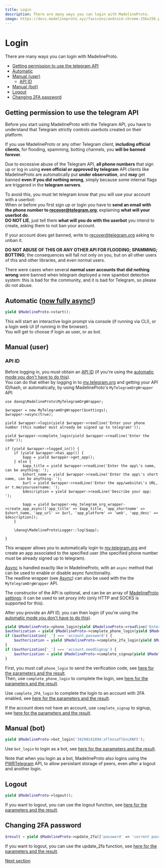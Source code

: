 ```yaml
---
title: Login
description: There are many ways you can login with MadelineProto.
image: https://docs.madelineproto.xyz/favicons/android-chrome-256x256.png
---
```

# Login

There are many ways you can login with MadelineProto.

* [Getting permission to use the telegram API](#getting-permission-to-use-the-telegram-api)
* [Automatic](#automatic-now-fully-async)
* [Manual (user)](#manual-user)
  * [API ID](#api-id)
* [Manual (bot)](#manual-bot)
* [Logout](#logout)
* [Changing 2FA password](#changing-2fa-password)

## Getting permission to use the telegram API

Before you start using MadelineProto with the Telegram API, you have to understand that Telegram strictly controls userbots created on their platform.  

If you use MadelineProto or any other Telegram client, **including official clients**, for flooding, spamming, botting channels, you **will be banned forever**.  

Due to excessive abuse of the Telegram API, **all phone numbers** that sign up or log in using **even official or approved by telegram** API clients like MadelineProto are automatically put **under observation**, and __may__ get banned **even if you did nothing wrong**, simply because some internal flags are triggered in the **telegram servers**.  

To avoid this, you must let telegram know that you will use your account with a userbot:  
When or before you first sign up or login you have to **send an email with the phone number to [recover@telegram.org](mailto:recover@telegram.org)**; explaining **what will your userbot do**.  
**DO NOT LIE**, just tell them **what will you do with the userbot** you intend to create, asking them to not ban your account.  

If your account does get banned, write to [recover@telegram.org](mailto:recover@telegram.org) asking to unban it.  

**DO NOT ABUSE OF THIS OR ANY OTHER API FOR FLOODING; SPAMMING; BOTTING**; the consequences will fall not only on you, but on all other users of this and other libraries, and even normal users.  

There were cases when several **normal user accounts that did nothing wrong** were banned when telegram deployed a new spambot detection system: this is bad for the community, and it is bad for Telegram, so please do not abuse.  


## Automatic ([now fully async!](https://docs.madelineproto.xyz/docs/ASYNC.html))

```php
yield $MadelineProto->start();
```

This will start an interactive login prompt via console (if running via CLI), or a login web UI (if running in the browser).  
You will get to choose if login as user, or as bot.


## Manual (user)

### API ID

Before logging in, you must obtain an [API ID](https://docs.madelineproto.xyz/docs/SETTINGS.html#settingsapp_info) (if you're using the [automatic mode you don't have to do this](#automatic-now-fully-async)).  
You can do that either by logging in to [my.telegram.org](https://my.telegram.org) and getting your API ID/hash, or automatically, by using MadelineProto's `MyTelegramOrgWrapper` API:

```
use danog\MadelineProto\MyTelegramOrgWrapper;

$wrapper = new MyTelegramOrgWrapper($settings);
$wrapper->async(true);

yield $wrapper->login(yield $wrapper->readline('Enter your phone number (this number must already be signed up to telegram)'));

yield $wrapper->complete_login(yield $wrapper->readline('Enter the code'));

if (yield $wrapper->logged_in()) {
    if (yield $wrapper->has_app()) {
        $app = yield $wrapper->get_app();
    } else {
        $app_title = yield $wrapper->readLine('Enter the app\'s name, can be anything: ');
        $short_name = yield $wrapper->readLine('Enter the app\'s short name, can be anything: ');
        $url = yield $wrapper->readLine('Enter the app/website\'s URL, or t.me/yourusername: ');
        $description = yield $wrapper->readLine('Describe your app: ');
        
        $app = yield $wrapper->my_telegram_org_wrapper->create_app_async(['app_title' => $app_title, 'app_shortname' => $short_name, 'app_url' => $url, 'app_platform' => 'web', 'app_desc' => $description]);
    }
    
    \danog\MadelineProto\Logger::log($app);

}
```

This wrapper allows you to automatically login to [my.telegram.org](https://my.telegram.org) and create an app associated to the specified user (the specified phone number must be already signed up to telegram).  

[Async](ASYNC.html) is handled exactly like in MadelineProto, with an `async` method that can be used to enable or disable async functionality.  
The readline wrapper (see [Async](ASYNC.html)) can also be used with the the `MyTelegramOrgWrapper` API.  

The constructor of the API is optional, and can be an array of [MadelineProto settings](https://docs.madelineproto.xyz/docs/SETTINGS.html): it can be used to set proxy info (only HTTP and SOCKS is supported for this).    


After you provide an API ID, you can then login (if you're using the [automatic mode you don't have to do this](#automatic-now-fully-async)).  

```php
yield $MadelineProto->phone_login(yield $MadelineProto->readline('Enter your phone number: '));
$authorization = yield $MadelineProto->complete_phone_login(yield $MadelineProto->readline('Enter the phone code: '));
if ($authorization['_'] === 'account.password') {
    $authorization = yield $MadelineProto->complete_2fa_login(yield $MadelineProto->readline('Please enter your password (hint '.$authorization['hint'].'): '));
}
if ($authorization['_'] === 'account.needSignup') {
    $authorization = yield $MadelineProto->complete_signup(yield $MadelineProto->readline('Please enter your first name: '), readline('Please enter your last name (can be empty): '));
}
```

First, you must call `phone_login` to send the verification code, see [here for the parameters and the result](https://docs.madelineproto.xyz/phone_login.html).  
Then, use `complete_phone_login` to complete the login, see [here for the parameters and the result](https://docs.madelineproto.xyz/complete_phone_login.html).  

Use `complete_2FA_login` to complete the login to an account with 2FA enabled, see [here for the parameters and the result](https://docs.madelineproto.xyz/complete_2FA_login.html).    

If the account does not have an account, use `complete_signup` to signup, see [here for the parameters and the result](https://docs.madelineproto.xyz/complete_signup.html).  


## Manual (bot)

```php
yield $MadelineProto->bot_login('34298141894:aflknsaflknLKNFS');
```

Use `bot_login` to login as a bot, see [here for the parameters and the result](https://docs.madelineproto.xyz/bot_login.html).  

Note that when you login as a bot, MadelineProto also logins using the [PWRTelegram](https://pwrtelegram.xyz) API, to allow persistant storage of peers, even after a logout and another login.  


## Logout

```php
yield $MadelineProto->logout();
```

If you want to logout, you can use the logout function, see [here for the parameters and the result](https://docs.madelineproto.xyz/logout.html).  

## Changing 2FA password

```php
$result = yield $MadelineProto->update_2fa(['password' => 'current password', 'new_password' => 'New password', 'email' => 'daniil@daniil.it', 'hint' => 'ponies']);
```

If you want to logout, you can use the update_2fa function, see [here for the parameters and the result](https://docs.madelineproto.xyz/update_2fa.html).  

<a href="https://docs.madelineproto.xyz/docs/FEATURES.html">Next section</a>
